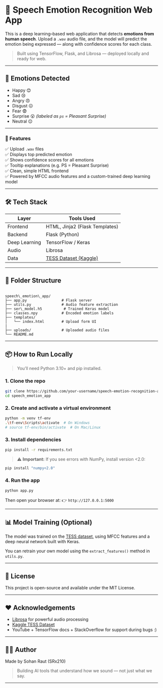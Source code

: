 # 🎤 Speech Emotion Recognition Web App

This is a deep learning–based web application that detects **emotions from human speech**. Upload a `.wav` audio file, and the model will predict the emotion being expressed — along with confidence scores for each class.

> Built using TensorFlow, Flask, and Librosa — deployed locally and ready for web.

---

## 🧠 Emotions Detected

- Happy 😊  
- Sad 😢  
- Angry 😠  
- Disgust 😖  
- Fear 😨  
- Surprise 😮 *(labeled as `ps` = Pleasant Surprise)*  
- Neutral 😐  

---

### 🚀 Features

✅ Upload `.wav` files  
✅ Displays top predicted emotion  
✅ Shows confidence scores for all emotions  
✅ Tooltip explanations (e.g. PS = Pleasant Surprise)  
✅ Clean, simple HTML frontend  
✅ Powered by MFCC audio features and a custom-trained deep learning model

---

## 🛠️ Tech Stack

| Layer         | Tools Used                        |
|---------------|------------------------------------|
| Frontend      | HTML, Jinja2 (Flask Templates)     |
| Backend       | Flask (Python)                     |
| Deep Learning | TensorFlow / Keras                 |
| Audio         | Librosa                            |
| Data          | [TESS Dataset (Kaggle)](https://www.kaggle.com/datasets/ejlok1/toronto-emotional-speech-set-tess) |

---

## 📁 Folder Structure

```

speech\_emotion\_app/
├── app.py                # Flask server
├── utils.py              # Audio feature extraction
├── ser\_model.h5          # Trained Keras model
├── classes.npy           # Encoded emotion labels
├── templates/
│   └── index.html        # Upload form UI
|  
├── uploads/              # Uploaded audio files
└── README.md

````

---

## 📦 How to Run Locally

> You’ll need Python 3.10+ and pip installed.

### 1. Clone the repo
```bash
git clone https://github.com/your-username/speech-emotion-recognition-app.git
cd speech_emotion_app
````

### 2. Create and activate a virtual environment

```bash
python -m venv tf-env
.\tf-env\Scripts\activate  # On Windows
# source tf-env/bin/activate  # On Mac/Linux
```

### 3. Install dependencies

```bash
pip install -r requirements.txt
```

> ⚠️ **Important:** If you see errors with NumPy, install version <2.0:

```bash
pip install "numpy<2.0"
```

### 4. Run the app

```bash
python app.py
```

Then open your browser at:
👉 `http://127.0.0.1:5000`

---

## 📊 Model Training (Optional)

The model was trained on the [TESS dataset](https://www.kaggle.com/datasets/ejlok1/toronto-emotional-speech-set-tess), using MFCC features and a deep neural network built with Keras.

You can retrain your own model using the `extract_features()` method in `utils.py`.

---

## 📜 License

This project is open-source and available under the MIT License.

---

## ❤️ Acknowledgements

* [Librosa](https://librosa.org/) for powerful audio processing
* [Kaggle TESS Dataset](https://www.kaggle.com/datasets/ejlok1/toronto-emotional-speech-set-tess)
* YouTube + TensorFlow docs + StackOverflow for support during bugs :)

---

## 🙋‍♂️ Author

Made by Sohan Raut (SRx210)

> Building AI tools that understand how we sound — not just what we say.

---
